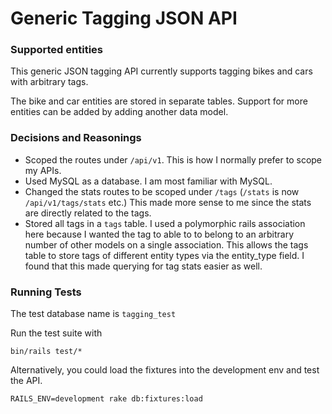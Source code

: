# Generic Tagging JSON API

### Supported entities
This generic JSON tagging API currently supports tagging bikes and cars with arbitrary tags.


The bike and car entities are stored in separate tables.
Support for more entities can be added by adding another data model.

### Decisions and Reasonings

- Scoped the routes under `/api/v1`. This is how I normally prefer to scope my APIs.
- Used MySQL as a database. I am most familiar with MySQL.
- Changed the stats routes to be scoped under `/tags` (`/stats` is now `/api/v1/tags/stats` etc.) This made more sense to me since the stats are directly related to the tags.
-  Stored all tags in a `tags` table. I used a polymorphic rails association here because I wanted the tag to able to to belong to an arbitrary number of other models on a single association.
This allows the tags table to store tags of different entity types via the entity_type field. I found that this made querying for tag stats easier as well.

### Running Tests

The test database name is `tagging_test`

Run the test suite with
```
bin/rails test/*
```

Alternatively, you could load the fixtures into the development env and test the API.

```
RAILS_ENV=development rake db:fixtures:load

```
